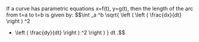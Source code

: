 If a curve has parametric equations x=f(t), y=g(t), then the length of
the arc from t=a to t=b is given by:
$$\int _a ^b  \sqrt{ \left ( \left ( \frac{dx}{dt} \right ) ^2
+ \left ( \frac{dy}{dt} \right ) ^2 \right )  } dt .$$
